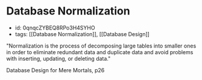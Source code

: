 # Database Normalization
* id: 0qnqcZYBEQ8RPo3H4SYHO
* tags: [[Database Normalization]], [[Database Design]]

"Normalization is the process of decomposing large tables into smaller ones in order to eliminate redundant data and duplicate data and avoid problems with inserting, updating, or deleting data."

Database Design for Mere Mortals, p26